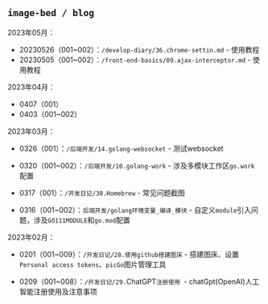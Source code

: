 ## `image-bed / blog`

2023年05月：

* 20230526（001~002）：`/develop-diary/36.chrome-settin.md` - 使用教程
* 20230505（001~002）：`/front-end-basics/09.ajax-interceptor.md` - 使用教程

2023年04月：

* 0407（001）
* 0403（001~002）

2023年03月：

* 0326（001）：`/后端开发/14.golang-websocket` - 测试websocket

* 0320（001~002）：`/后端开发/10.golang-work` - 涉及多模块工作区`go.work`配置

* 0317（001）：`/开发日记/30.Homebrew` - 常见问题截图

* 0316（001~002）：`后端开发/golang环境变量_编译_模块` - 自定义`module`引入问题，涉及`GO111MODULE`和`go.mod`配置

2023年02月：

* 0201（001~009）：`/开发日记/28.使用github搭建图床` - 搭建图床、设置`Personal access tokens`、`picGo`图片管理工具

* 0209（001~008）：`/开发日记/29.`ChatGPT`注册使用 `- chatGpt(OpenAI)人工智能注册使用及注意事项
